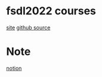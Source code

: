 # fsdl2022 courses
[site](https://fullstackdeeplearning.com/course/)
[github source](https://github.com/full-stack-deep-learning/fsdl-text-recognizer-2022-labs)


# Note
[notion](https://goodfingers.notion.site/fsdl2022-7e5742145b5b48edb03a92535500434d)